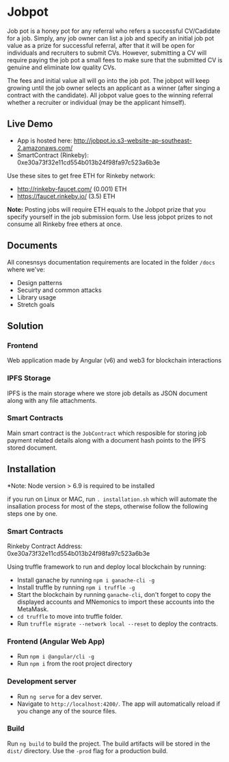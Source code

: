 # Jobpot

Job pot is a honey pot for any referral who refers a successful CV/Cadidate for a job. 
Simply, any job owner can list a job and specify an initial job pot value as a prize for successful referral, after that it will be open for individuals and recruiters to submit CVs. However, submitting a CV will require paying the job pot a small fees to make sure that the submitted CV is genuine and eliminate low quality CVs. 

The fees and initial value all will go into the job pot. The jobpot will keep growing until the job owner selects an applicant as a winner (after singing a contract with the candidate). All jobpot value goes to the winning referral whether a recruiter or individual (may be the applicant himself).

## Live Demo

- App is hosted here: http://jobpot.io.s3-website-ap-southeast-2.amazonaws.com/
- SmartContract (Rinkeby): 0xe30a73f32e11cd554b013b24f98fa97c523a6b3e

Use these sites to get free ETH for Rinkeby network:
- http://rinkeby-faucet.com/ (0.001) ETH
- https://faucet.rinkeby.io/ (3.5) ETH

**Note:** Posting jobs will require ETH equals to the Jobpot prize that you specify yourself in the job submission form. Use less jobpot prizes to not consume all Rinkeby free ethers at once.

## Documents

All conesnsys documentation requirements are located in the folder `/docs` where we've:

- Design patterns
- Secuirty and common attacks
- Library usage
- Stretch goals

## Solution

### Frontend

Web application made by Angular (v6) and web3 for blockchain interactions

### IPFS Storage

IPFS is the main storage where we store job details as JSON document along with any file attachments.

### Smart Contracts

Main smart contract is the `JobContract` which resposible for storing job payment related details along with a document hash points to the IPFS stored document.

## Installation

*Note: Node version > 6.9 is required to be installed

if you run on Linux or MAC, run `. installation.sh` which will automate the insallation process for most of the steps, otherwise follow the following steps one by one.

### Smart Contracts

Rinkeby Contract Address: 0xe30a73f32e11cd554b013b24f98fa97c523a6b3e

Using truffle framework to run and deploy local blockchain by running:

- Install ganache by running `npm i ganache-cli -g`
- Install truffle by running `npm i truffle -g`
- Start the blockchain by running `ganache-cli`, don't forget to copy the displayed accounts and MNemonics to import these accounts into the MetaMask.
- `cd truffle` to move into truffle folder.
- Run `truffle migrate --network local --reset` to deploy the contracts.

### Frontend (Angular Web App)

- Run `npm i @angular/cli -g`
- Run `npm i` from the root project directory

### Development server

- Run `ng serve` for a dev server. 
- Navigate to `http://localhost:4200/`. The app will automatically reload if you change any of the source files.

### Build

Run `ng build` to build the project. The build artifacts will be stored in the `dist/` directory. Use the `-prod` flag for a production build.